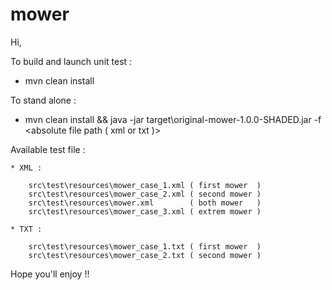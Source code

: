 mower
=====
Hi,

To build and launch unit test : 

* mvn clean install

To stand alone :

* mvn clean install && java -jar target\original-mower-1.0.0-SHADED.jar -f <absolute file path ( xml or txt )>

Available test file :

	* XML :
	
		src\test\resources\mower_case_1.xml ( first mower  ) 
		src\test\resources\mower_case_2.xml ( second mower )
		src\test\resources\mower.xml        ( both mower   )
		src\test\resources\mower_case_3.xml ( extrem mower )

	* TXT :

		src\test\resources\mower_case_1.txt ( first mower  ) 
		src\test\resources\mower_case_2.txt ( second mower )
	
Hope you'll enjoy !! 
